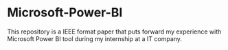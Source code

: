 # Microsoft-Power-BI
This repository is a IEEE format paper that puts forward my experience with Microsoft Power BI tool during my internship at a IT company.
